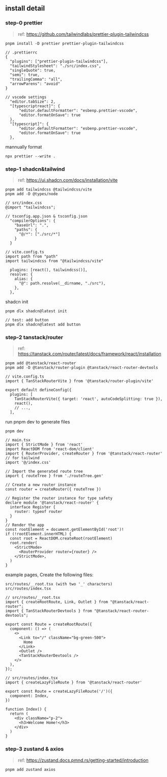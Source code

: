 ## install detail

### step-0 prettier

> ref: https://github.com/tailwindlabs/prettier-plugin-tailwindcss
```
pnpm install -D prettier prettier-plugin-tailwindcss
```
```
// .prettierrc 
{
  "plugins": ["prettier-plugin-tailwindcss"],
  "tailwindStylesheet": "./src/index.css",
  "singleQuote": true,
  "semi": true,
  "trailingComma": "all",
  "arrowParens": "avoid"
}
```
```
// vscode settings
  "editor.tabSize": 2,
  "[typescriptreact]": {
      "editor.defaultFormatter": "esbenp.prettier-vscode",
      "editor.formatOnSave": true
  },
  "[typescript]": {
      "editor.defaultFormatter": "esbenp.prettier-vscode",
      "editor.formatOnSave": true
  },
```

mannually format
```
npx prettier --write .
```

### step-1 shadcn&tailwind

> ref: https://ui.shadcn.com/docs/installation/vite

```
pnpm add tailwindcss @tailwindcss/vite
pnpm add -D @types/node
```
```
// src/index.css
@import "tailwindcss";

// tsconfig.app.json & tsconfig.json
  "compilerOptions": {
    "baseUrl": ".",
    "paths": {
      "@/*": ["./src/*"]
    }
  }

// vite.config.ts
import path from "path"
import tailwindcss from "@tailwindcss/vite"

  plugins: [react(), tailwindcss()],
  resolve: {
    alias: {
      "@": path.resolve(__dirname, "./src"),
    },
  },
```
shadcn init 
```
pnpm dlx shadcn@latest init

// test: add button
pnpm dlx shadcn@latest add button
```

### step-2 tanstack/router
> ref: https://tanstack.com/router/latest/docs/framework/react/installation

```
pnpm add @tanstack/react-router
pnpm add -D @tanstack/router-plugin @tanstack/react-router-devtools
```

```
// vite.config.ts
import { TanStackRouterVite } from '@tanstack/router-plugin/vite'

export default defineConfig({
  plugins: [
    TanStackRouterVite({ target: 'react', autoCodeSplitting: true }),
    react(),
    // ...,
  ],
```

run pnpm dev to generate files
```
pnpm dev
```

```
// main.tsx
import { StrictMode } from 'react'
import ReactDOM from 'react-dom/client'
import { RouterProvider, createRouter } from '@tanstack/react-router'
// for tailwind
import '@/index.css'

// Import the generated route tree
import { routeTree } from './routeTree.gen'

// Create a new router instance
const router = createRouter({ routeTree })

// Register the router instance for type safety
declare module '@tanstack/react-router' {
  interface Register {
    router: typeof router
  }
}
// Render the app
const rootElement = document.getElementById('root')!
if (!rootElement.innerHTML) {
  const root = ReactDOM.createRoot(rootElement)
  root.render(
    <StrictMode>
      <RouterProvider router={router} />
    </StrictMode>,
  )
}
```
example pages, Create the following files:
```
src/routes/__root.tsx (with two '_' characters)
src/routes/index.tsx

// src/routes/__root.tsx
import { createRootRoute, Link, Outlet } from "@tanstack/react-router";
import { TanStackRouterDevtools } from "@tanstack/react-router-devtools";

export const Route = createRootRoute({
  component: () => (
    <>
      <Link to="/" className="bg-green-500">
        Home
      </Link>
      <Outlet />
      <TanStackRouterDevtools />
    </>
  ),
});

// src/routes/index.tsx
import { createLazyFileRoute } from '@tanstack/react-router'

export const Route = createLazyFileRoute('/')({
  component: Index,
})

function Index() {
  return (
    <div className="p-2">
      <h3>Welcome Home!</h3>
    </div>
  )
}
```

### step-3 zustand & axios
>ref: https://zustand.docs.pmnd.rs/getting-started/introduction

```
pnpm add zustand axios
```